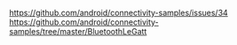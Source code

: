 https://github.com/android/connectivity-samples/issues/34
https://github.com/android/connectivity-samples/tree/master/BluetoothLeGatt

